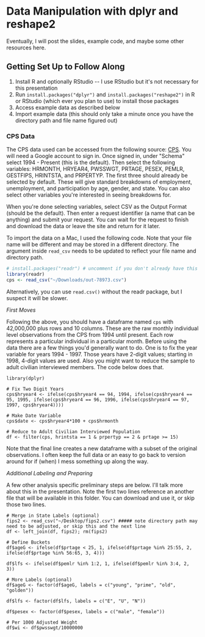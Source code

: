 # Data Manipulation with dplyr and reshape2


Eventually, I will post the slides, example code, and maybe some other resources here.

## Getting Set Up to Follow Along 

1. Install R and optionally RStudio -- I use RStudio but it's not necessary for this presentation
2. Run `install.packages("dplyr")` and `install.packages("reshape2")` in R or RStudio (which ever you plan to use) to install those packages
3. Access example data as described below
4. Import example data (this should only take a minute once you have the directory path and file name figured out)


### CPS Data

The CPS data used can be accessed from the following source: [CPS](https://cps.kansascityfed.org/signin). You will need a Google account to sign in. Once signed in, under "Schema" select 1994 - Present (this is the default). Then select the following variables: HRMONTH, HRYEAR4, PWSSWGT, PRTAGE, PESEX, PEMLR, GESTFIPS, HRINTSTA, and PRPERTYP. The first three should already be selected by default. These will give standard breakdowns of employment, unemployment, and participation by age, gender, and state. You can also select other variables you're interested in seeing breakdowns for. 

When you're done selecting variables, select CSV as the Output Format (should be the default). Then enter a request identifier (a name that can be anything) and submit your request. You can wait for the request to finish and download the data or leave the site and return for it later. 

To import the data on a Mac, I used the following code. Note that your file name will be different and may be stored in a different directory. The argument inside `read_csv` needs to be updated to reflect your file name and directory path.

```r
# install.packages("readr") # uncomment if you don't already have this package installed
library(readr)
cps <- read_csv("~/Downloads/out-78973.csv")
```
Alternatively, you can use `read.csv()` without the readr package, but I suspect it will be slower.

*First Moves*

Following the above, you should have a dataframe named `cps` with 42,000,000 plus rows and 10 columns. These are the raw monthly individual level observations from the CPS from 1994 until present. Each row represents a particular individual in a particular month. Before using the data there are a few things you'd generally want to do. One is to fix the year variable for years 1994 - 1997. Those years have 2-digit values; starting in 1998, 4-digit values are used. Also you might want to reduce the sample to adult civilian interviewed members. The code below does that. 

```{r}
library(dplyr)

# Fix Two Digit Years
cps$hryear4 <- ifelse(cps$hryear4 == 94, 1994, ifelse(cps$hryear4 == 95, 1995, ifelse(cps$hryear4 == 96, 1996, ifelse(cps$hryear4 == 97, 1997, cps$hryear4))))

# Make Date Variable
cps$date <- cps$hryear4*100 + cps$hrmonth

# Reduce to Adult Civilian Interviewed Population
df <- filter(cps, hrintsta == 1 & prpertyp == 2 & prtage >= 15)

```

Note that the final line creates a new dataframe with a subset of the original observations. I often keep the full data or an easy to go back to version around for if (when) I mess something up along the way.

*Additional Labeling and Preparing*

A few other analysis specific preliminary steps are below. I'll talk more about this in the presentation. Note the first two lines reference an another file that will be available in this folder. You can download and use it, or skip those two lines.

```{r}
# Merge in State Labels (optional)
fips2 <- read_csv("~/Desktop/fips2.csv") ##### note directory path may need to be adjusted, or skip this and the next line
df <- left_join(df, fips2); rm(fips2)

# Define Buckets
df$ageG <- ifelse(df$prtage < 25, 1, ifelse(df$prtage %in% 25:55, 2, ifelse(df$prtage %in% 56:65, 3, 4)))

df$lfs <- ifelse(df$pemlr %in% 1:2, 1, ifelse(df$pemlr %in% 3:4, 2, 3))

# More Labels (optional)
df$ageG <- factor(df$ageG, labels = c("young", "prime", "old", "golden"))

df$lfs <- factor(df$lfs, labels = c("E", "U", "N"))

df$pesex <- factor(df$pesex, labels = c("male", "female"))

# Per 1000 Adjusted Weight
df$wi <- df$pwsswgt/10000000

```







